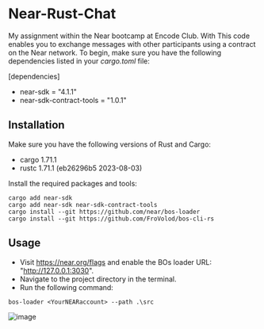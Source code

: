 # Near-Rust-Chat

My assignment within the Near bootcamp at Encode Club. With This code enables you to exchange messages with other participants using a contract on the Near network. To begin, make sure you have the following dependencies listed in your *cargo.toml*  file:

[dependencies]
- near-sdk = "4.1.1"
- near-sdk-contract-tools = "1.0.1"


## Installation 

Make sure you have the following versions of Rust and Cargo:

- cargo 1.71.1
- rustc 1.71.1 (eb26296b5 2023-08-03)

Install the required packages and tools:

```
cargo add near-sdk
cargo add near-sdk near-sdk-contract-tools
cargo install --git https://github.com/near/bos-loader
cargo install --git https://github.com/FroVolod/bos-cli-rs 
```

## Usage

- Visit https://near.org/flags and enable the BOs loader URL: "http://127.0.0.1:3030".
- Navigate to the project directory in the terminal.
- Run the following command:

``bos-loader <YourNEARaccount> --path .\src``   


![image](https://github.com/arkanoeth/Near-Rust-Chat/assets/62271657/3c90e0ac-6f17-45d0-ad97-cd8b87d49afe)

